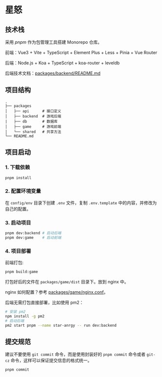 # 星怒

## 技术栈

采用 _pnpm_ 作为包管理工具搭建 Monorepo 仓库。

前端：Vue3 + Vite + TypeScript + Element Plus + Less + Pinia + Vue Router

后端：Node.js + Koa + TypeScript + koa-router + leveldb

后端技术文档：[packages/backend/README.md](packages/backend/README.md)

## 项目结构

```
.
├── packages
│   ├── api      # 接口定义
│   ├── backend  # 游戏后端
|   ├── db       # 数据库
│   ├── game     # 游戏前端
│   └── shared   # 共享方法
└── README.md
```

## 项目启动

### 1. 下载依赖

```bash
pnpm install
```

### 2. 配置环境变量

在 `config/env` 目录下创建 `.env` 文件，复制 `.env.template` 中的内容，并修改为自己的配置。

### 3. 启动项目

```bash
pnpm dev:backend # 启动后端
pnpm dev:game    # 启动前端
```

### 4. 项目部署

前端打包:

```bash
pnpm build:game
```

打包好后的文件在 `packages/game/dist` 目录下。放到 nginx 中。

nginx 如何配置？参考 [packages/game/nginx.conf](packages/game/nginx.conf)。

后端无需打包直接部署，比如使用 pm2：

```bash
# 安装 pm2
npm install -g pm2
# 启动后端
pm2 start pnpm --name star-anrgy -- run dev:backend
```

## 提交规范

建议不要使用 `git commit` 命令，而是使用封装好的 `pnpm commit` 命令或者 `git-cz` 命令，这样可以保证提交信息的格式统一。

```bash
pnpm commit
```
